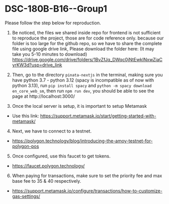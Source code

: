 # DSC-180B-B16--Group1

Please follow the step below for reproduction.

1. Be noticed, the files we shared inside repo for frontend is not sufficient to reproduce the project, those are for code reference only. because our folder is too large for the github repo, so we have to share the complete file using google drive link, Please download the folder here: (It may take you 5-10 minutes to download)
https://drive.google.com/drive/folders/1BvZfJq_DWqc0jNtEwkINxwZiaCyrKW3d?usp=drive_link

2. Then, go to the directory `pinata-nextjs` in the terminal, making sure you have python 3.7 - python 3.12 (spacy is incompatible as of now with python 3.13), run `pip install spacy` and `python -m spacy download en_core_web_sm`, then run `npm run dev`, you should be able to see the page at http://localhost:3000/
3. Once the local server is setup, it is important to setup Metamask
- Use this link: https://support.metamask.io/start/getting-started-with-metamask/
4. Next, we have to connect to a testnet.
- https://polygon.technology/blog/introducing-the-amoy-testnet-for-polygon-pos
5. Once configured, use this faucet to get tokens.
- https://faucet.polygon.technology/
6. When paying for transactions, make sure to set the priority fee and max base fee to 35 & 40 respectively.
- https://support.metamask.io/configure/transactions/how-to-customize-gas-settings/
  

